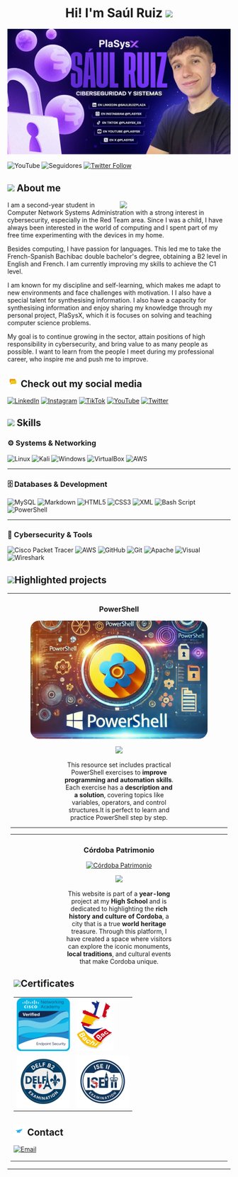 <center><h1>Hi! I'm Saúl Ruiz <img src="./img/wave.gif" width= 25></h1></center> 
<img src="./img/banner.jpg">

![YouTube](https://img.shields.io/youtube/channel/subscribers/UCcOkvgreZrXauRHyXlii0JA)
![Seguidores](https://img.shields.io/github/followers/saulruizplaza)
[![Twitter Follow](https://img.shields.io/twitter/follow/plasysx?style=social)](https://twitter.com/plasysx)

## <img src="./img/about.gif" width= 30> About me 
<picture> <img align="right" src="https://github.com/7oSkaaa/7oSkaaa/blob/main/Images/Right_Side.gif?raw=true" width = 250px></picture>

I am a second-year student in Computer Network Systems Administration with a strong interest in cybersecurity, especially in the Red Team area. Since I was a child, I have always been interested in the world of computing and I spent part of my free time experimenting with the devices in my home.

Besides computing, I have passion for languages. This led me to take the French-Spanish Bachibac double bachelor's degree, obtaining a B2 level in English and French. I am currently improving my skills to achieve the C1 level.  

I am known for my discipline and self-learning, which makes me adapt to new environments and face challenges with motivation.  I I also have a special talent for synthesising information. I also have a capacity for synthesising information and enjoy sharing my knowledge through my personal project, PlaSysX, which it is focuses on solving and teaching computer science problems.  

My goal is to continue growing in the sector, attain positions of high responsibility in cybersecurity, and bring value to as many people as possible. I want to learn from the people I meet during my professional career, who inspire me and push me to improve.



## <img src="./img/chat.gif" width=25> Check out my social media
[![LinkedIn](https://img.shields.io/badge/LinkedIn-Saúl_Ruiz_Plaza-0077B5?style=for-the-badge&logo=linkedin&logoColor=white&labelColor=101010)](https://www.linkedin.com/in/saulruizplaza)
[![Instagram](https://img.shields.io/badge/Instagram-@PlaSysX-E4405F?style=for-the-badge&logo=instagram&logoColor=white&labelColor=101010)](https://instagram.com/plasysx)
[![TikTok](https://img.shields.io/badge/TikTok-@plasysx_es-69C9D0?style=for-the-badge&logo=tiktok&logoColor=white&labelColor=101010)](https://tiktok.com/@plasysx_es)
[![YouTube](https://img.shields.io/badge/YouTube-Plasysx-FF0000?style=for-the-badge&logo=youtube&logoColor=white&labelColor=101010)](https://youtube.com/@Plasysx)
[![Twitter](https://img.shields.io/badge/Twitter-@plasysx-1DA1F2?style=for-the-badge&logo=twitter&logoColor=white&labelColor=101010)](https://twitter.com/plasysx)

## <img src="./img/script.gif" width=25> Skills

### ⚙️ Systems & Networking  
![Linux](https://img.shields.io/badge/Linux-FCC624?style=for-the-badge&logo=linux&logoColor=black) ![Kali](https://img.shields.io/badge/Kali-268BEE?style=for-the-badge&logo=kalilinux&logoColor=white) ![Windows](https://img.shields.io/badge/Windows-0078D6?style=for-the-badge&logo=windows&logoColor=white)
![VirtualBox](https://img.shields.io/badge/VirtualBox-2C82C9?style=for-the-badge&logo=virtualbox&logoColor=white)
![AWS](https://img.shields.io/badge/AWS-%23FF9900.svg?style=for-the-badge&logo=amazon-aws&logoColor=white) 

---

### 🗄️ Databases & Development  
![MySQL](https://img.shields.io/badge/mysql-4479A1.svg?style=for-the-badge&logo=mysql&logoColor=white) 
    ![Markdown](https://img.shields.io/badge/markdown-%23000000.svg?style=for-the-badge&logo=markdown&logoColor=white) 
![HTML5](https://img.shields.io/badge/html5-%23E34F26.svg?style=for-the-badge&logo=html5&logoColor=white) ![CSS3](https://img.shields.io/badge/css3-%231572B6.svg?style=for-the-badge&logo=css3&logoColor=white) ![XML](https://img.shields.io/badge/XML-FF6600?style=for-the-badge&logo=xml&logoColor=white)
 ![Bash Script](https://img.shields.io/badge/bash_script-%23121011.svg?style=for-the-badge&logo=gnu-bash&logoColor=white)![PowerShell](https://img.shields.io/badge/PowerShell-%235391FE.svg?style=for-the-badge&logo=powershell&logoColor=white)


---

### 🔐 Cybersecurity & Tools  
 
![Cisco Packet Tracer](https://img.shields.io/badge/Cisco%20Packet%20Tracer-1BA0D7?style=for-the-badge&logo=cisco&logoColor=white)
![AWS](https://img.shields.io/badge/AWS-%23FF9900.svg?style=for-the-badge&logo=amazon-aws&logoColor=white) ![GitHub](https://img.shields.io/badge/github-%23121011.svg?style=for-the-badge&logo=github&logoColor=white) ![Git](https://img.shields.io/badge/git-%23F05033.svg?style=for-the-badge&logo=git&logoColor=white) ![Apache](https://img.shields.io/badge/apache-%23D42029.svg?style=for-the-badge&logo=apache&logoColor=white)
    ![Visual](https://camo.githubusercontent.com/3e78414c94a71a544ae82fbe7a2e9d6f0863521d15fde32d2c299cabfbcb9c23/68747470733a2f2f696d672e736869656c64732e696f2f62616467652f56697375616c25323053747564696f253230436f64652d3030373864372e7376673f7374796c653d666f722d7468652d6261646765266c6f676f3d76697375616c2d73747564696f2d636f6465266c6f676f436f6c6f723d7768697465) ![Wireshark](https://img.shields.io/badge/Wireshark-1679A7?style=for-the-badge&logo=wireshark&logoColor=white)



## <img src="./img/clap.gif" width=25>Highlighted projects
<table>
<tr>
<td width="50%">
<h3 align="center">PowerShell</h3>
<div align="center">
<a href="https://github.com/saulruizplaza/PowerShell" target="_blank"><img src="./img/powershell.png" width="400" style="border-radius: 20px;"alt="PowerShell"></a>
<p>
</a> <a href="https://github.com/saulruizplaza/PowerShell" target="_blank">
<a href="https://github.com/saulruizplaza/PowerShell" target="_blank">
<img src="https://img.shields.io/badge/CODE-ff9?style=for-the-badge&logo=github&logoColor=black"> </a>




</p>
<p style="max-width: 250px; margin: auto;">This resource set includes practical PowerShell exercises to <strong>improve programming and automation skills</strong>. Each exercise has a <strong> description and a solution</strong>, covering topics like variables, operators, and control structures.It is perfect to learn and practice PowerShell step by step.</p>
</div>


---
<table>
<tr>
<td width="50%">
<h3 align="center">Córdoba Patrimonio</h3>
<div align="center">
<a href="https://saulruizplaza.github.io/Cordoba-Patrimonio/" target="_blank"><img src="./img/logosinfondo.png" width="400" alt="Córdoba Patrimonio"></a>
<p>

</a>
<a href="https://github.com/saulruizplaza/Cordoba-Patrimonio" target="_blank">
<img src="https://img.shields.io/badge/CODE-ff9?style=for-the-badge&logo=github&logoColor=black"> </a>




</p>
<p style="max-width: 250px; margin: auto;">This website is part of a <b>year-long</b> project at my <b>High School</b> and is dedicated to highlighting the <b>rich history and culture of Cordoba</b>, a city that is a true <b>world heritage</b> treasure. Through this platform, I have created a space where visitors can explore the iconic monuments, <b>local traditions</b>, and cultural events that make Cordoba unique.<p>
</div>




## <img src="https://user-images.githubusercontent.com/74038190/216122041-518ac897-8d92-4c6b-9b3f-ca01dcaf38ee.png" width=25>Certificates



<table style="width=90%">
  <tr>
    <td>
      <a href="https://www.credly.com/earner/earned/badge/2f3e8296-1ced-4bf7-ab56-667fcfadf939">
        <img src="./img/endpoint.png" style="height:120px;">
      </a>
    </td>
    <td>
    <a href="./img/bac.pdf">
    <img src="./img/bachibac.png" style="height:120px;">
    </td>
  </tr>
  <tr>
    <td>
      <a href="./img/delf.pdf">
        <img src="./img/delfb2.png" style="height:120px;">
      </a>
    </td>
    <td>
          <a href="https://certificates.trinitycollege.com/aef28460-52b2-4353-8186-2fb2c690d646?key=c287e0f38f117cbdad3bae80d591d0b6047e79e92af3d906879abb92d9c405e4#acc.mlEXpU9I">
        <img src="./img/iseii.png" style="height:120px;">
      </a>
    </td>
  </tr>
</table>



## <img src="./img/message.gif" width=25> Contact
[![Email](https://img.shields.io/badge/Email-salruz206@gmail.com-D14836?style=for-the-badge&logo=gmail&logoColor=white&labelColor=101010)](mailto:salruz206@gmail.com)
